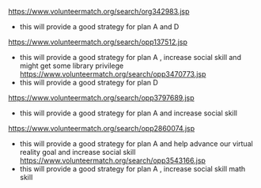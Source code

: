https://www.volunteermatch.org/search/org342983.jsp 
- this will provide a good strategy  for plan A and D  

https://www.volunteermatch.org/search/opp137512.jsp 
- this will provide a good strategy  for plan A  , increase social skill and might get some library privilege  
https://www.volunteermatch.org/search/opp3470773.jsp 
- this will provide a good strategy for plan D 

https://www.volunteermatch.org/search/opp3797689.jsp 
- this will provide a good strategy  for plan A and increase social skill 

https://www.volunteermatch.org/search/opp2860074.jsp 
- this will provide a good strategy  for plan A  and help advance our virtual reality goal and increase social skill 
https://www.volunteermatch.org/search/opp3543166.jsp 
 - this will provide a good strategy  for plan A , increase social skill math skill 